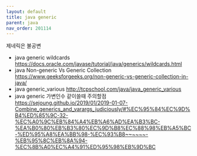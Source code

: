 ```yaml
---
layout: default
title: java generic
parent: java
nav_order: 201114
---
```

제네릭은 불공변
* java generic wildcards <https://docs.oracle.com/javase/tutorial/java/generics/wildcards.html>
* java Non-generic Vs Generic Collection <https://www.geeksforgeeks.org/non-generic-vs-generic-collection-in-java/>
* java generic_various <http://tcpschool.com/java/java_generic_various>
* java generic 가변인수 같이쓸때 주의할점 <https://sejoung.github.io/2019/01/2019-01-07-Combine_generics_and_varargs_judiciously/#%EC%95%84%EC%9D%B4%ED%85%9C-32-%EC%A0%9C%EB%84%A4%EB%A6%AD%EA%B3%BC-%EA%B0%80%EB%B3%80%EC%9D%B8%EC%88%98%EB%A5%BC-%ED%95%A8%EA%BB%98-%EC%93%B8~~~~~~-%EB%95%8C%EB%8A%94-%EC%8B%A0%EC%A4%91%ED%95%98%EB%9D%BC>
